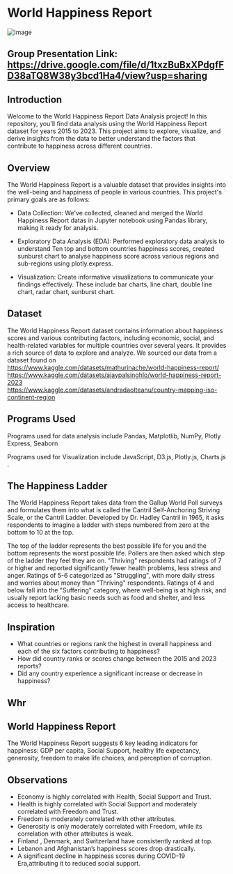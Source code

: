 # World Happiness Report

![image](https://github.com/aamanhassan/data_visualization_project/assets/138403390/48b2d0d3-13cd-4eda-9c19-38c9f007aeff)

## Group Presentation Link: https://drive.google.com/file/d/1txzBuBxXPdgfFD38aTQ8W38y3bcd1Ha4/view?usp=sharing


## Introduction
Welcome to the World Happiness Report Data Analysis project! In this repository, you'll find data analysis using the World Happiness Report dataset for years 2015 to 2023. This project aims to explore, visualize, and derive insights from the data to better understand the factors that contribute to happiness across different countries.
## Overview 
The World Happiness Report is a valuable dataset that provides insights into the well-being and happiness of people in various countries. This project's primary goals are as follows:

* Data Collection: We've collected, cleaned and merged the World Happiness Report datas in Jupyter notebook using Pandas library, making it ready for analysis.

* Exploratory Data Analysis (EDA): Performed exploratory data analysis to understand Ten top and bottom countries happiness scores, created sunburst chart to analyse happiness score across various regions and sub-regions using plotly.express.

* Visualization: Create informative visualizations to communicate your findings effectively. These include  bar charts, line chart, double line chart, radar chart, sunburst chart.

## Dataset
The World Happiness Report dataset contains information about happiness scores and various contributing factors, including economic, social, and health-related variables for multiple countries over several years. It provides a rich source of data to explore and analyze. We sourced our data from a dataset found on</br>
https://www.kaggle.com/datasets/mathurinache/world-happiness-report/</br>
https://www.kaggle.com/datasets/ajaypalsinghlo/world-happiness-report-2023​</br>
https://www.kaggle.com/datasets/andradaolteanu/country-mapping-iso-continent-region

## Programs Used
Programs used for data analysis include Pandas​, Matplotlib​, NumPy​, Plotly Express, Seaborn​

Programs used for Visualization include JavaScript, D3.js, Plotly.js, Charts.js​.

## The Happiness Ladder
The World Happiness Report takes data from the Gallup World Poll surveys and formulates them into what is called the Cantril Self-Anchoring Striving Scale, or the Cantril Ladder. Developed by Dr. Hadley Cantril in 1965, it asks respondents to imagine a ladder with steps numbered from zero at the bottom to 10 at the top.


The top of the ladder represents the best possible life for you and the bottom represents the worst possible life. Pollers are then asked which step of the ladder they feel they are on.
"Thriving" respondents had ratings of 7 or higher and reported significantly fewer health problems, less stress and anger.
Ratings of 5-6 categorized as "Struggling", with more daily stress and worries about money than "Thriving" respondents. 
Ratings of 4 and below fall into the "Suffering" category, where well-being is at high risk, and usually report lacking basic needs such as food and shelter, and less access to healthcare.

## Inspiration

* What countries or regions rank the highest in overall happiness and each of the six factors contributing to happiness?
* How did country ranks or scores change between the 2015 and 2023 reports?
* Did any country experience a significant increase or decrease in happiness?

## Whr
## World Happiness Report
The World Happiness Report suggests 6 key leading indicators for happiness:  GDP per capita, Social Support, healthy life expectancy, generosity, freedom to make life choices, and perception of corruption.

## Observations
  *  Economy is highly correlated with Health, Social Support and Trust.
  *  Health is highly correlated with Social Support and moderately correlated with Freedom and Trust.
  *  Freedom is moderately correlated with other attributes.
  *  Generosity is only moderately correlated with Freedom, while its correlation with other attributes is weak.
  *  Finland , Denmark, and Switzerland have consistently ranked at top.
  *  Lebanon and Afghanistan’s happiness scores drop drastically.
  *  A significant decline in happiness scores during COVID-19 Era,attributing it to reduced social support.







